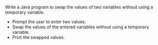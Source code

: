 Write a Java program to swap the values of two variables without using a temporary variable.
- Prompt the user to enter two values.
- Swap the values of the entered variables without using a temporary variable.
- Print the swapped values.